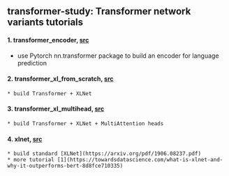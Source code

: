 ## transformer-study: Transformer network variants tutorials

#### 1. transformer_encoder, [src](https://pytorch.org/tutorials/beginner/transformer_tutorial.html)
   * use Pytorch nn.transformer package to build an encoder for language prediction
   
#### 2. transformer_xl_from_scratch, [src](https://mlexplained.com/2019/07/04/building-the-transformer-xl-from-scratch/)
    * build Transformer + XLNet
    
#### 3. transformer_xl_multihead, [src](https://mlexplained.com/2019/07/04/building-the-transformer-xl-from-scratch/)
    * build Transformer + XLNet + MultiAttention heads

#### 4. xlnet, [src](https://github.com/graykode/xlnet-Pytorch)
    * build standard [XLNet](https://arxiv.org/pdf/1906.08237.pdf)
    * more tutorial [1](https://towardsdatascience.com/what-is-xlnet-and-why-it-outperforms-bert-8d8fce710335)